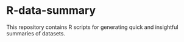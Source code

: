 # R-data-summary
This repository contains R scripts for generating quick and insightful summaries of datasets.
